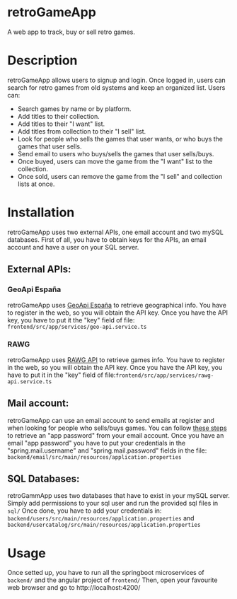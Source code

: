 # retroGameApp
A web app to track, buy or sell retro games.

# Description
retroGameApp allows users to signup and login. Once logged in, users can search for retro games from old systems and keep an organized list. Users can:

- Search games by name or by platform.
- Add titles to their collection.
- Add titles to their "I want" list.
- Add titles from collection to their "I sell" list.
- Look for people who sells the games that user wants, or who buys the games that user sells.
- Send email to users who buys/sells the games that user sells/buys.
- Once buyed, users can move the game from the "I want" list to the collection.
- Once sold, users can remove the game from the "I sell" and collection lists at once.

# Installation
retroGameApp uses two external APIs, one email account and two mySQL databases. First of all, you have to obtain keys for the APIs, an email account and have a user on your SQL server.

## External APIs:
### GeoApi España
retroGameApp uses [GeoApi España](https://geoapi.es/registro) to retrieve geographical info. You have to register in the web, so you will obtain the API key. Once you have the API key, you have to put it the "key" field of file: ```frontend/src/app/services/geo-api.service.ts```
### RAWG
retroGameApp uses [RAWG API](https://rawg.io/signup) to retrieve games info. You have to register in the web, so you will obtain the API key. Once you have the API key, you have to put it in the "key" field of file:```frontend/src/app/services/rawg-api.service.ts```

## Mail account:
retroGameApp can use an email account to send emails at register and when looking for people who sells/buys games. You can follow [these steps](https://www.lifewire.com/get-a-password-to-access-gmail-by-pop-imap-2-1171882) to retrieve an "app password" from your email account.
Once you have an email "app password" you have to put your credentials in the "spring.mail.username" and "spring.mail.password" fields in the file: ```backend/email/src/main/resources/application.properties```

## SQL Databases:
retroGammApp uses two databases that have to exist in your mySQL server. Simply add permissions to your sql user and run the provided sql files in ```sql/```
Once done, you have to add your credentials in:
```backend/users/src/main/resources/application.properties``` and ```backend/usercatalog/src/main/resources/application.properties```

# Usage
Once setted up, you have to run all the springboot microservices of ```backend/``` and the angular project of ```frontend/```
Then, open your favourite web browser and go to http://localhost:4200/
